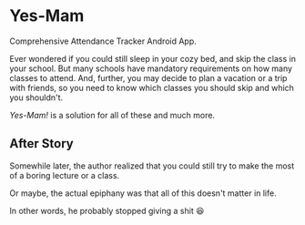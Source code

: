 # Yes-Mam

Comprehensive Attendance Tracker Android App.

Ever wondered if you could still sleep in your cozy bed, and skip the class in your school.
But many schools have mandatory requirements on how many classes to attend. And, further, you may decide to plan a vacation or
a trip with friends, so you need to know which classes you should skip and which you shouldn't. 

*Yes-Mam!* is a solution for all of these and much more. 

## After Story

Somewhile later, the author realized that you could still try to make the most of a boring lecture or a class. 

Or maybe, the actual epiphany was that all of this doesn't matter in life. 

In other words, he probably stopped giving a shit :laughing:

